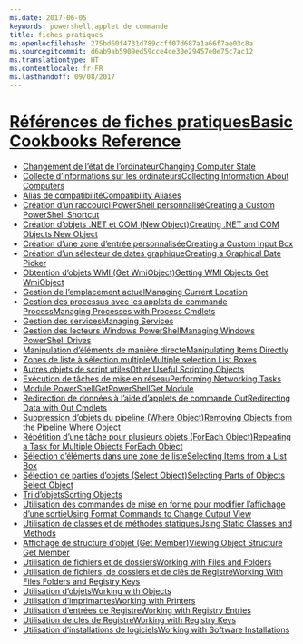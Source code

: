 ```yaml
---
ms.date: 2017-06-05
keywords: powershell,applet de commande
title: fiches pratiques
ms.openlocfilehash: 275bd60f4731d789ccff07d687a1a66f7ae03c8a
ms.sourcegitcommit: d6ab9ab5909ed59cce4ce30e29457e0e75c7ac12
ms.translationtype: HT
ms.contentlocale: fr-FR
ms.lasthandoff: 09/08/2017
---
```

# <a name="basic-cookbooks-referencecookbooksbasic-cookbooks-referencemd"></a>[<span data-ttu-id="e2019-103">Références de fiches pratiques</span><span class="sxs-lookup"><span data-stu-id="e2019-103">Basic Cookbooks Reference</span></span>](cookbooks/basic-cookbooks-reference.md)

- [<span data-ttu-id="e2019-104">Changement de l’état de l’ordinateur</span><span class="sxs-lookup"><span data-stu-id="e2019-104">Changing Computer State</span></span>](cookbooks/Changing-Computer-State.md)
- [<span data-ttu-id="e2019-105">Collecte d’informations sur les ordinateurs</span><span class="sxs-lookup"><span data-stu-id="e2019-105">Collecting Information About Computers</span></span>](cookbooks/Collecting-Information-About-Computers.md)
- [<span data-ttu-id="e2019-106">Alias de compatibilité</span><span class="sxs-lookup"><span data-stu-id="e2019-106">Compatibility Aliases</span></span>](cookbooks/Appendix-1---Compatibility-Aliases.md)
- [<span data-ttu-id="e2019-107">Création d’un raccourci PowerShell personnalisé</span><span class="sxs-lookup"><span data-stu-id="e2019-107">Creating a Custom PowerShell Shortcut</span></span>](cookbooks/Appendix-2---Creating-a-Custom-PowerShell-Shortcut.md)
- [<span data-ttu-id="e2019-108">Création d’objets .NET et COM (New Object)</span><span class="sxs-lookup"><span data-stu-id="e2019-108">Creating .NET and COM Objects  New Object </span></span>](cookbooks/Creating-.NET-and-COM-Objects--New-Object-.md)
- [<span data-ttu-id="e2019-109">Création d’une zone d’entrée personnalisée</span><span class="sxs-lookup"><span data-stu-id="e2019-109">Creating a Custom Input Box</span></span>](cookbooks/Creating-a-Custom-Input-Box.md)
- [<span data-ttu-id="e2019-110">Création d’un sélecteur de dates graphique</span><span class="sxs-lookup"><span data-stu-id="e2019-110">Creating a Graphical Date Picker</span></span>](cookbooks/Creating-a-Graphical-Date-Picker.md)
- [<span data-ttu-id="e2019-111">Obtention d’objets WMI (Get WmiObject)</span><span class="sxs-lookup"><span data-stu-id="e2019-111">Getting WMI Objects  Get WmiObject </span></span>](cookbooks/Getting-WMI-Objects--Get-WmiObject-.md)
- [<span data-ttu-id="e2019-112">Gestion de l’emplacement actuel</span><span class="sxs-lookup"><span data-stu-id="e2019-112">Managing Current Location</span></span>](cookbooks/Managing-Current-Location.md)
- [<span data-ttu-id="e2019-113">Gestion des processus avec les applets de commande Process</span><span class="sxs-lookup"><span data-stu-id="e2019-113">Managing Processes with Process Cmdlets</span></span>](cookbooks/Managing-Processes-with-Process-Cmdlets.md)
- [<span data-ttu-id="e2019-114">Gestion des services</span><span class="sxs-lookup"><span data-stu-id="e2019-114">Managing Services</span></span>](cookbooks/Managing-Services.md)
- [<span data-ttu-id="e2019-115">Gestion des lecteurs Windows PowerShell</span><span class="sxs-lookup"><span data-stu-id="e2019-115">Managing Windows PowerShell Drives</span></span>](cookbooks/Managing-Windows-PowerShell-Drives.md)
- [<span data-ttu-id="e2019-116">Manipulation d’éléments de manière directe</span><span class="sxs-lookup"><span data-stu-id="e2019-116">Manipulating Items Directly</span></span>](cookbooks/Manipulating-Items-Directly.md)
- [<span data-ttu-id="e2019-117">Zones de liste à sélection multiple</span><span class="sxs-lookup"><span data-stu-id="e2019-117">Multiple selection List Boxes</span></span>](cookbooks/Multiple-selection-List-Boxes.md)
- [<span data-ttu-id="e2019-118">Autres objets de script utiles</span><span class="sxs-lookup"><span data-stu-id="e2019-118">Other Useful Scripting Objects</span></span>](cookbooks/Other-Useful-Scripting-Objects.md)
- [<span data-ttu-id="e2019-119">Exécution de tâches de mise en réseau</span><span class="sxs-lookup"><span data-stu-id="e2019-119">Performing Networking Tasks</span></span>](cookbooks/Performing-Networking-Tasks.md)
- [<span data-ttu-id="e2019-120">Module PowerShellGet</span><span class="sxs-lookup"><span data-stu-id="e2019-120">PowerShellGet Module</span></span>](cookbooks/PowerShellGet-Module.md)
- [<span data-ttu-id="e2019-121">Redirection de données à l’aide d’applets de commande Out</span><span class="sxs-lookup"><span data-stu-id="e2019-121">Redirecting Data with Out   Cmdlets</span></span>](cookbooks/Redirecting-Data-with-Out---Cmdlets.md)
- [<span data-ttu-id="e2019-122">Suppression d’objets du pipeline (Where Object)</span><span class="sxs-lookup"><span data-stu-id="e2019-122">Removing Objects from the Pipeline  Where Object </span></span>](cookbooks/Removing-Objects-from-the-Pipeline--Where-Object-.md)
- [<span data-ttu-id="e2019-123">Répétition d’une tâche pour plusieurs objets (ForEach Object)</span><span class="sxs-lookup"><span data-stu-id="e2019-123">Repeating a Task for Multiple Objects  ForEach Object </span></span>](cookbooks/Repeating-a-Task-for-Multiple-Objects--ForEach-Object-.md)
- [<span data-ttu-id="e2019-124">Sélection d’éléments dans une zone de liste</span><span class="sxs-lookup"><span data-stu-id="e2019-124">Selecting Items from a List Box</span></span>](cookbooks/Selecting-Items-from-a-List-Box.md)
- [<span data-ttu-id="e2019-125">Sélection de parties d’objets (Select Object)</span><span class="sxs-lookup"><span data-stu-id="e2019-125">Selecting Parts of Objects  Select Object </span></span>](cookbooks/Selecting-Parts-of-Objects--Select-Object-.md)
- [<span data-ttu-id="e2019-126">Tri d’objets</span><span class="sxs-lookup"><span data-stu-id="e2019-126">Sorting Objects</span></span>](cookbooks/Sorting-Objects.md)
- [<span data-ttu-id="e2019-127">Utilisation des commandes de mise en forme pour modifier l’affichage d’une sortie</span><span class="sxs-lookup"><span data-stu-id="e2019-127">Using Format Commands to Change Output View</span></span>](cookbooks/Using-Format-Commands-to-Change-Output-View.md)
- [<span data-ttu-id="e2019-128">Utilisation de classes et de méthodes statiques</span><span class="sxs-lookup"><span data-stu-id="e2019-128">Using Static Classes and Methods</span></span>](cookbooks/Using-Static-Classes-and-Methods.md)
- [<span data-ttu-id="e2019-129">Affichage de structure d’objet (Get Member)</span><span class="sxs-lookup"><span data-stu-id="e2019-129">Viewing Object Structure  Get Member </span></span>](cookbooks/Viewing-Object-Structure--Get-Member-.md)
- [<span data-ttu-id="e2019-130">Utilisation de fichiers et de dossiers</span><span class="sxs-lookup"><span data-stu-id="e2019-130">Working with Files and Folders</span></span>](cookbooks/Working-with-Files-and-Folders.md)
- [<span data-ttu-id="e2019-131">Utilisation de fichiers, de dossiers et de clés de Registre</span><span class="sxs-lookup"><span data-stu-id="e2019-131">Working With Files Folders and Registry Keys</span></span>](cookbooks/Working-With-Files-Folders-and-Registry-Keys.md)
- [<span data-ttu-id="e2019-132">Utilisation d’objets</span><span class="sxs-lookup"><span data-stu-id="e2019-132">Working with Objects</span></span>](cookbooks/Working-with-Objects.md)
- [<span data-ttu-id="e2019-133">Utilisation d’imprimantes</span><span class="sxs-lookup"><span data-stu-id="e2019-133">Working with Printers</span></span>](cookbooks/Working-with-Printers.md)
- [<span data-ttu-id="e2019-134">Utilisation d’entrées de Registre</span><span class="sxs-lookup"><span data-stu-id="e2019-134">Working with Registry Entries</span></span>](cookbooks/Working-with-Registry-Entries.md)
- [<span data-ttu-id="e2019-135">Utilisation de clés de Registre</span><span class="sxs-lookup"><span data-stu-id="e2019-135">Working with Registry Keys</span></span>](cookbooks/Working-with-Registry-Keys.md)
- [<span data-ttu-id="e2019-136">Utilisation d’installations de logiciels</span><span class="sxs-lookup"><span data-stu-id="e2019-136">Working with Software Installations</span></span>](cookbooks/Working-with-Software-Installations.md)

